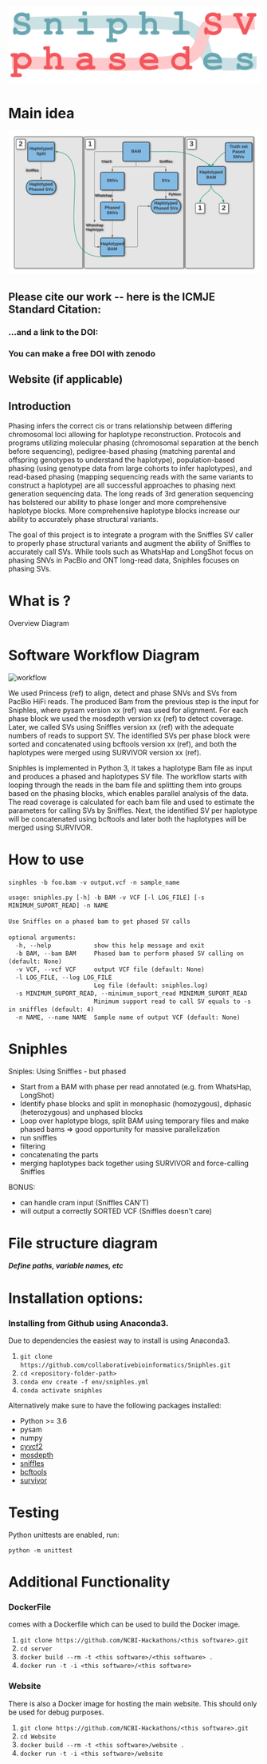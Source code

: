 ![logo](./plots/sniphles-logo.png)


# Main idea

![workflow](./plots/SV_Phasing.png)

## Please cite our work -- here is the ICMJE Standard Citation:

### ...and a link to the DOI:

### You can make a free DOI with zenodo <link>

## Website (if applicable)

## Introduction

Phasing infers the correct cis or trans relationship between differing chromosomal loci allowing for haplotype reconstruction. Protocols and programs utilizing molecular phasing (chromosomal separation at the bench before sequencing), pedigree-based phasing (matching parental and offspring genotypes to understand the haplotype), population-based phasing (using genotype data from large cohorts to infer haplotypes), and read-based phasing (mapping sequencing reads with the same variants to construct a haplotype) are all successful approaches to phasing next generation sequencing data. The long reads of 3rd generation sequencing has bolstered our ability to phase longer and more comprehensive haplotype blocks. More comprehensive haplotype blocks increase our ability to accurately phase structural variants.

The goal of this project is to integrate a program with the Sniffles SV caller to properly phase structural variants and augment the ability of Sniffles to accurately call SVs. While tools such as WhatsHap and LongShot focus on phasing SNVs in PacBio and ONT long-read data, Sniphles focuses on phasing SVs.  

# What is <this software>?

Overview Diagram

# Software Workflow Diagram

![workflow](./plots/Sniphles.png)



We used Princess (ref) to align, detect and phase SNVs and SVs from PacBio HiFi reads. The produced Bam from the previous step is the input for Sniphles, where pysam  version xx (ref) was used for alignment.   For each phase block we used the mosdepth version xx (ref) to detect coverage. Later, we called SVs using Sniffles version xx (ref) with the adequate numbers of reads to support SV. The identified SVs per phase block were sorted and concatenated using bcftools version xx (ref), and both the haplotypes were merged using SURVIVOR version xx (ref).

Sniphles is implemented in Python 3, it takes a haplotype Bam file as input and produces a phased and haplotypes SV file. The workflow starts with looping through the reads in the bam file and splitting them into groups based on the phasing blocks, which enables parallel analysis  of the data. The read coverage is calculated for each bam file and used to estimate the parameters for calling SVs by Sniffles.  Next, the identified SV per haplotype will be concatenated using bcftools and later both the haplotypes will be merged using SURVIVOR.

# How to use <this software>


`sinphles -b foo.bam -v output.vcf -n sample_name`

```
usage: sniphles.py [-h] -b BAM -v VCF [-l LOG_FILE] [-s MINIMUM_SUPORT_READ] -n NAME

Use Sniffles on a phased bam to get phased SV calls

optional arguments:
  -h, --help            show this help message and exit
  -b BAM, --bam BAM     Phased bam to perform phased SV calling on (default: None)
  -v VCF, --vcf VCF     output VCF file (default: None)
  -l LOG_FILE, --log LOG_FILE
                        Log file (default: sniphles.log)
  -s MINIMUM_SUPORT_READ, --minimum_suport_read MINIMUM_SUPORT_READ
                        Minimum support read to call SV equals to -s in sniffles (default: 4)
  -n NAME, --name NAME  Sample name of output VCF (default: None)
```

# Sniphles

Sniples: Using Sniffles - but phased
- Start from a BAM with phase per read annotated (e.g. from WhatsHap, LongShot)
- Identify phase blocks and split in monophasic (homozygous), diphasic (heterozygous) and unphased blocks
- Loop over haplotype blogs, split BAM using temporary files and make phased bams => good opportunity for massive parallelization
- run sniffles
- filtering
- concatenating the parts
- merging haplotypes back together using SURVIVOR and force-calling Sniffles

BONUS:
- can handle cram input (Sniffles CAN'T)
- will output a correctly SORTED VCF (Sniffles doesn't care)


# File structure diagram
#### _Define paths, variable names, etc_

# Installation options:

### Installing <this software> from Github using Anaconda3.

Due to dependencies the easiest way to install is using Anaconda3.

1. `git clone https://github.com/collaborativebioinformatics/Sniphles.git`
2. `cd <repository-folder-path>`
3. `conda env create -f env/sniphles.yml`
4. `conda activate sniphles`

Alternatively make sure to have the following packages installed:

  - Python >= 3.6
  - pysam
  - numpy
  - [cyvcf2](https://github.com/brentp/cyvcf2)
  - [mosdepth](https://github.com/brentp/mosdepth)
  - [sniffles](https://github.com/fritzsedlazeck/Sniffles)
  - [bcftools](http://samtools.github.io/bcftools/bcftools.html)
  - [survivor](https://github.com/fritzsedlazeck/SURVIVOR)

# Testing

Python unittests are enabled, run:

```shell script
python -m unittest
```

# Additional Functionality

### DockerFile

<this software> comes with a Dockerfile which can be used to build the Docker image.

  1. `git clone https://github.com/NCBI-Hackathons/<this software>.git`
  2. `cd server`
  3. `docker build --rm -t <this software>/<this software> .`
  4. `docker run -t -i <this software>/<this software>`

### Website

There is also a Docker image for hosting the main website. This should only be used for debug purposes.

  1. `git clone https://github.com/NCBI-Hackathons/<this software>.git`
  2. `cd Website`
  3. `docker build --rm -t <this software>/website .`
  4. `docker run -t -i <this software>/website`
